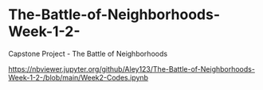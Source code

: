 # The-Battle-of-Neighborhoods-Week-1-2-
Capstone Project - The Battle of Neighborhoods 

https://nbviewer.jupyter.org/github/Aley123/The-Battle-of-Neighborhoods-Week-1-2-/blob/main/Week2-Codes.ipynb

